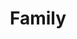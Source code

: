 ---
title: Family
layout: revealjs-talkabout
quantity: 4
script: 
- There are ___ people in my family. 
- My family consists of me, my father, my mother and ___ sibling(s). 
- I'm number ___ of a family of ___. 
- I have ___ older brother(s) and  ___ younger sibling(s). 
- My father's name is ___. 
- My mother's name is ___. 
- My oldest (brother's・sister's)  name is ___.
- My youngest (brother's・sister's)  name is ___. 
- My father (is・was) a・an ___. 
- My mother (is・was) a・an ___. 
- My (brother・sister) ___ is a・an ___. 
- I'm (married・single・divorced). 
- My family consists of me, my (wife・husband) and ___ children.
- My (wife's・husband's) name is ___.  
- I have ___ boy(s) and ___ girl(s). 
- My (son's・daughter's) name is ___. 
- I (don't) get along really well with my ___. 
---